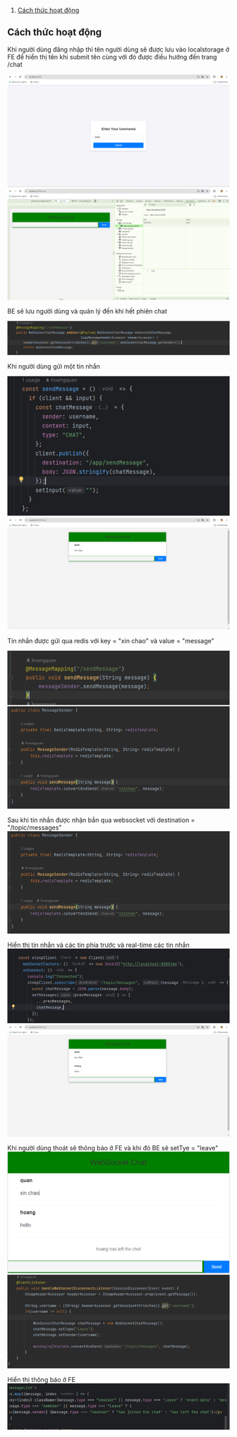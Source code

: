 1. [Cách thức hoạt động](#cách-thức-hoạt-động)

## Cách thức hoạt động

Khi người dùng đăng nhập thì tên người dùng sẽ được lưu vào localstorage ở FE để hiển thị tên khi submit tên cùng với đó được điều hướng đến trang /chat

![FE1 ](image/fe1.png)
![FE2 ](image/fe2.png)

BE sẽ lưu người dùng và quản lý đến khi hết phiên chat

![BE1 ](image/be1.png)

Khi người dùng gửi một tin nhắn

![FE3 ](image/fe3.png)
![FE4 ](image/fe4.png)

Tín nhắn được gửi qua redis với key = "xin chao" và value = "message"

![BE2 ](image/be2.png)
![BE3 ](image/be3.png)

Sau khi tin nhắn được nhận bắn qua websocket với destination = "/topic/messages"
![BE4 ](image/be3.png)

Hiển thị tin nhắn và các tin phía trước và real-time các tin nhắn
![FE5 ](image/fe5.png)
![FE6 ](image/fe6.png)

Khi người dùng thoát sẽ thông báo ở FE và khi đó BE sẽ setTye = "leave"
![FE7 ](image/fe7.png)
![BE5 ](image/be5.png)

Hiển thị thông báo ở FE
![FE8 ](image/fe8.png)